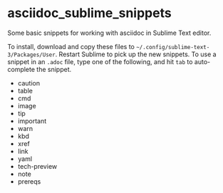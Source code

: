 # asciidoc_sublime_snippets

Some basic snippets for working with asciidoc in Sublime Text editor. 

To install, download and copy these files to `~/.config/sublime-text-3/Packages/User`. Restart Sublime to pick up the new snippets. To use a snippet in an `.adoc` file, type one of the following, and hit `tab` to auto-complete the snippet.

* caution
* table
* cmd
* image
* tip
* important
* warn
* kbd
* xref
* link
* yaml
* tech-preview
* note
* prereqs 
